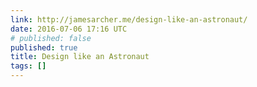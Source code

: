 ```yaml
---
link: http://jamesarcher.me/design-like-an-astronaut/
date: 2016-07-06 17:16 UTC
# published: false
published: true
title: Design like an Astronaut
tags: []
---
```



